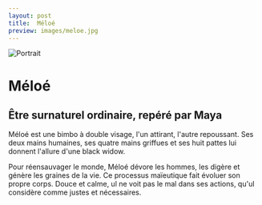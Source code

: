 ```yaml
---
layout: post
title:  Méloé
preview: images/meloe.jpg
---
```


![Portrait](/csf4/images/meloe.jpg)

# Méloé
## Être surnaturel ordinaire, repéré par Maya
Méloé est une bimbo à double visage, l'un attirant, l'autre repoussant. Ses deux mains humaines, ses quatre mains griffues et ses huit pattes lui donnent l'allure d'une black widow.

Pour réensauvager le monde, Méloé dévore les hommes, les digère et  génère les graines de la vie. Ce processus maïeutique fait évoluer son propre corps. Douce et calme, ul ne voit pas le mal dans ses actions, qu'ul considère comme justes et nécessaires. 


<!--
### Sa fiche de répérage 

![Fiche](/images/az_f.jpg)

-->
